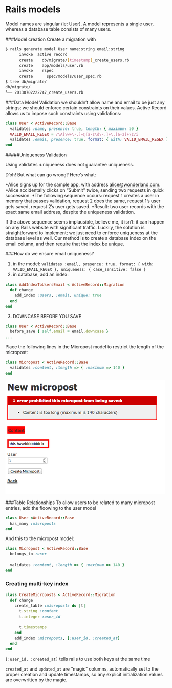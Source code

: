 # Rails models
Model names are singular (ie: User).  A model represents a single user, whereas a database table consists of many users.

###Model creation
Create a migration with
```bash
$ rails generate model User name:string email:string
      invoke  active_record
      create    db/migrate/[timestamp]_create_users.rb
      create    app/models/user.rb
      invoke    rspec
      create      spec/models/user_spec.rb
$ tree db/migrate/
db/migrate/
└── 20130702222747_create_users.rb
```

###Data Model Validation
we shouldn’t allow name and email to be just any strings; we should enforce certain constraints on their values. Active Record allows us to impose such constraints using validations:

```ruby
class User < ActiveRecord::Base
  validates :name, presence: true, length: { maximum: 50 }
  VALID_EMAIL_REGEX = /\A[\w+\-.]+@[a-z\d\-.]+\.[a-z]+\z/i
  validates :email, presence: true, format: { with: VALID_EMAIL_REGEX }
end
```

#####Uniqueness Validation

Using validates :uniqueness does not guarantee uniqueness.

D’oh! But what can go wrong? Here’s what:

*Alice signs up for the sample app, with address alice@wonderland.com.
*Alice accidentally clicks on “Submit” twice, sending two requests in quick succession.
*The following sequence occurs: request 1 creates a user in memory that passes validation, request 2 does the same, request 1’s user gets saved, request 2’s user gets saved.
*Result: two user records with the exact same email address, despite the uniqueness validation.

If the above sequence seems implausible, believe me, it isn’t: it can happen on any Rails website with significant traffic. Luckily, the solution is straightforward to implement; we just need to enforce uniqueness at the database level as well. Our method is to create a database index on the email column, and then require that the index be unique.

###How do we ensure email uniqueness?
1. in the model:
`validates :email, presence: true, format: { with: VALID_EMAIL_REGEX }, uniqueness: { case_sensitive: false }`
2. in database, add an index:
```ruby
class AddIndexToUsersEmail < ActiveRecord::Migration
  def change
    add_index :users, :email, unique: true
  end
end
```
3. DOWNCASE BEFORE YOU SAVE
```ruby
class User < ActiveRecord::Base
  before_save { self.email = email.downcase }
...
```
Place the following lines in the Micropost model to restrict the length of the micropost:
```ruby
class Micropost < ActiveRecord::Base
  validates :content, :length => { :maximum => 140 }
end
```
![Image](img/micropostvalidation.png?raw=true)

###Table Relationships
To allow users to be related to many micropost entries, add the floowing to the user model
```ruby
class User <ActiveRecord::Base
  has_many :microposts
end
```

And this to the micropost model:
```ruby
class Micropost < ActiveRecord::Base
  belongs_to :user

  validates :content, :length => { :maximum => 140 }
end
```

### Creating multi-key index
```ruby
class CreateMicroposts < ActiveRecord::Migration
  def change
    create_table :microposts do |t|
      t.string :content
      t.integer :user_id

      t.timestamps
    end
    add_index :microposts, [:user_id, :created_at]
  end
end
```
`[:user_id, :created_at]` tells rails to use both keys at the same time

`created_at` and `updated_at` are “magic” columns, automatically set to the proper creation and update timestamps, so any explicit initialization values are overwritten by the magic.
